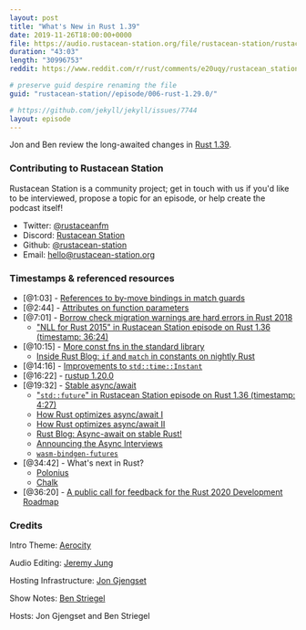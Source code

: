 ```yaml
---
layout: post
title: "What's New in Rust 1.39"
date: 2019-11-26T18:00:00+0000
file: https://audio.rustacean-station.org/file/rustacean-station/rustacean-station-e006-rust-1.39.0.mp3
duration: "43:03"
length: "30996753"
reddit: https://www.reddit.com/r/rust/comments/e20uqy/rustacean_station_podcast_whats_new_in_rust_139/

# preserve guid despire renaming the file
guid: "rustacean-station//episode/006-rust-1.29.0/"

# https://github.com/jekyll/jekyll/issues/7744
layout: episode
---
```


Jon and Ben review the long-awaited changes in [Rust 1.39](https://blog.rust-lang.org/2019/11/07/Rust-1.39.0.html).

### Contributing to Rustacean Station

<!-- You can probably leave this as-is -->

Rustacean Station is a community project; get in touch with us if you'd like to be interviewed, propose a topic for an episode, or help create the podcast itself!

 - Twitter: [@rustaceanfm](https://twitter.com/rustaceanfm)
 - Discord: [Rustacean Station](https://discord.gg/cHc3Gyc)
 - Github: [@rustacean-station](https://github.com/rustacean-station/)
 - Email: [hello@rustacean-station.org](mailto:hello@rustacean-station.org)

### Timestamps & referenced resources

- [@1:03] - [References to by-move bindings in match guards](https://blog.rust-lang.org/2019/11/07/Rust-1.39.0.html#references-to-by-move-bindings-in-match-guards)
- [@2:44] - [Attributes on function parameters](https://blog.rust-lang.org/2019/11/07/Rust-1.39.0.html#attributes-on-function-parameters)
- [@7:01] - [Borrow check migration warnings are hard errors in Rust 2018](https://blog.rust-lang.org/2019/11/07/Rust-1.39.0.html#borrow-check-migration-warnings-are-hard-errors-in-rust-2018)
    - ["NLL for Rust 2015" in Rustacean Station episode on Rust 1.36 (timestamp: 36:24)](https://rustacean-station.org/episode/000-rust-1.36.0/)
- [@10:15] - [More const fns in the standard library](https://blog.rust-lang.org/2019/11/07/Rust-1.39.0.html#more-const-fns-in-the-standard-library)
    - [Inside Rust Blog: `if` and `match` in constants on nightly Rust](https://blog.rust-lang.org/inside-rust/2019/11/25/const-if-match.html)
- [@14:16] - [Improvements to `std::time::Instant`](https://blog.rust-lang.org/2019/11/07/Rust-1.39.0.html#additions-to-the-standard-library)
- [@16:22] - [rustup 1.20.0](https://blog.rust-lang.org/2019/10/15/Rustup-1.20.0.html)
- [@19:32] - [Stable async/await](https://blog.rust-lang.org/2019/11/07/Rust-1.39.0.html#the-await-is-over,-async-fns-are-here)
    - ["`std::future`" in Rustacean Station episode on Rust 1.36 (timestamp: 4:27)](https://rustacean-station.org/episode/000-rust-1.36.0/)
    - [How Rust optimizes async/await I](https://tmandry.gitlab.io/blog/posts/optimizing-await-1/)
    - [How Rust optimizes async/await II](https://tmandry.gitlab.io/blog/posts/optimizing-await-2/)
    - [Rust Blog: Async-await on stable Rust!](https://blog.rust-lang.org/2019/11/07/Async-await-stable.html)
    - [Announcing the Async Interviews](https://smallcultfollowing.com/babysteps/blog/2019/11/22/announcing-the-async-interviews/)
    - [`wasm-bindgen-futures`](https://crates.io/crates/wasm-bindgen-futures)
- [@34:42] - What's next in Rust?
    - [Polonius](https://github.com/rust-lang/polonius)
    - [Chalk](https://github.com/rust-lang/chalk)
- [@36:20] - [A public call for feedback for the Rust 2020 Development Roadmap](https://blog.rust-lang.org/2019/10/29/A-call-for-blogs-2020.html)

### Credits

Intro Theme: [Aerocity](https://twitter.com/AerocityMusic)

Audio Editing: [Jeremy Jung](https://www.softwaresessions.com)

Hosting Infrastructure: [Jon Gjengset](https://twitter.com/jonhoo/)

Show Notes: [Ben Striegel](https://twitter.com/bstrie/)

Hosts: Jon Gjengset and Ben Striegel
